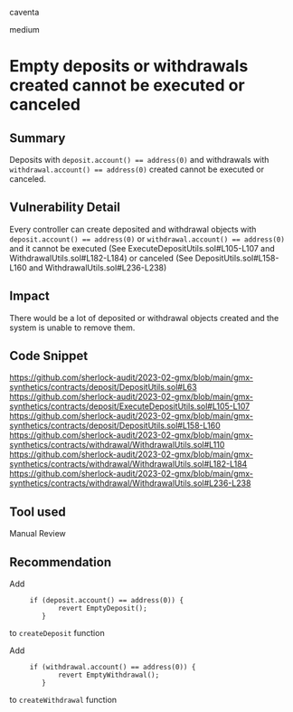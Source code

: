 caventa

medium

# Empty deposits or withdrawals created cannot be executed or canceled

## Summary
Deposits with ```deposit.account() == address(0)``` and withdrawals with ```withdrawal.account() == address(0)``` created cannot be executed or canceled.

## Vulnerability Detail
Every controller can create deposited and withdrawal objects with ```deposit.account() == address(0)``` or ```withdrawal.account() == address(0)``` and it cannot be executed (See ExecuteDepositUtils.sol#L105-L107 and WithdrawalUtils.sol#L182-L184) or canceled (See DepositUtils.sol#L158-L160 and WithdrawalUtils.sol#L236-L238)

## Impact
There would be a lot of deposited or withdrawal objects created and the system is unable to remove them.

## Code Snippet
https://github.com/sherlock-audit/2023-02-gmx/blob/main/gmx-synthetics/contracts/deposit/DepositUtils.sol#L63
https://github.com/sherlock-audit/2023-02-gmx/blob/main/gmx-synthetics/contracts/deposit/ExecuteDepositUtils.sol#L105-L107
https://github.com/sherlock-audit/2023-02-gmx/blob/main/gmx-synthetics/contracts/deposit/DepositUtils.sol#L158-L160
https://github.com/sherlock-audit/2023-02-gmx/blob/main/gmx-synthetics/contracts/withdrawal/WithdrawalUtils.sol#L110
https://github.com/sherlock-audit/2023-02-gmx/blob/main/gmx-synthetics/contracts/withdrawal/WithdrawalUtils.sol#L182-L184
https://github.com/sherlock-audit/2023-02-gmx/blob/main/gmx-synthetics/contracts/withdrawal/WithdrawalUtils.sol#L236-L238

## Tool used
Manual Review

## Recommendation
Add 

```solidity
     if (deposit.account() == address(0)) {
            revert EmptyDeposit();
        }
```

to `createDeposit` function

Add

```solidity
     if (withdrawal.account() == address(0)) {
            revert EmptyWithdrawal();
        }
```
        
to `createWithdrawal` function